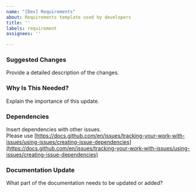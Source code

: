 ```yaml
---
name: "[Dev] Requirements"
about: Requirements template used by developers
title: ''
labels: requirement
assignees: ''

---
```


### Suggested Changes
Provide a detailed description of the changes.


### Why Is This Needed?
Explain the importance of this update.


### Dependencies
Insert dependencies with other issues.  
Please use [https://docs.github.com/en/issues/tracking-your-work-with-issues/using-issues/creating-issue-dependencies](https://docs.github.com/en/issues/tracking-your-work-with-issues/using-issues/creating-issue-dependencies)


### Documentation Update
What part of the documentation needs to be updated or added?
